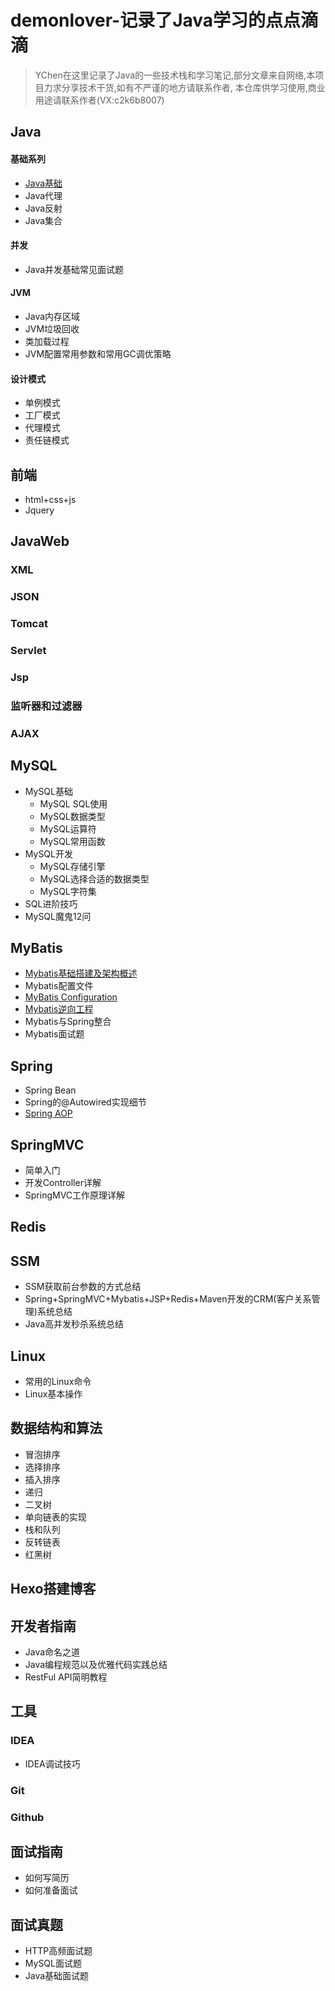 # demonlover-记录了Java学习的点点滴滴
>YChen在这里记录了Java的一些技术栈和学习笔记,部分文章来自网络,本项目力求分享技术干货,如有不严谨的地方请联系作者,
本仓库供学习使用,商业用途请联系作者(VX:c2k6b8007)

## Java

#### 基础系列

- [Java基础](https://github.com/ChenXiaoGe1988/JavaYChen/blob/main/java-basic/Javabasic.md)
- Java代理
- Java反射
- Java集合

#### 并发
- Java并发基础常见面试题

#### JVM

- Java内存区域
- JVM垃圾回收
- 类加载过程
- JVM配置常用参数和常用GC调优策略

#### 设计模式

- 单例模式
- 工厂模式
- 代理模式
- 责任链模式

## 前端

- html+css+js
- Jquery

## JavaWeb
### XML
### JSON
### Tomcat
### Servlet
### Jsp
### 监听器和过滤器
### AJAX

## MySQL

- MySQL基础
  - MySQL SQL使用
  - MySQL数据类型
  - MySQL运算符
  - MySQL常用函数
- MySQL开发
  - MySQL存储引擎
  - MySQL选择合适的数据类型
  - MySQL字符集
- SQL进阶技巧
- MySQL魔鬼12问

## MyBatis

- [Mybatis基础搭建及架构概述](https://github.com/ChenXiaoGe1988/JavaYChen/blob/main/Mybatis/Mybatis入门.md)
- Mybatis配置文件
- [MyBatis Configuration](https://github.com/ChenXiaoGe1988/JavaYChen/blob/main/Mybatis/Mybatis-Configuration.md)
- [Mybatis逆向工程](https://github.com/ChenXiaoGe1988/JavaYChen/blob/main/Mybatis/MyBatis逆向工程.md)
- Mybatis与Spring整合
- Mybatis面试题

## Spring

- Spring Bean
- Spring的@Autowired实现细节
- [Spring AOP](https://github.com/ChenXiaoGe1988/JavaYChen/blob/main/Spring/SpringAOP.md)

## SpringMVC

- 简单入门
- 开发Controller详解
- SpringMVC工作原理详解
## Redis

## SSM

- SSM获取前台参数的方式总结
- Spring+SpringMVC+Mybatis+JSP+Redis+Maven开发的CRM(客户关系管理)系统总结
- Java高并发秒杀系统总结

## Linux

- 常用的Linux命令
- Linux基本操作

## 数据结构和算法

- 冒泡排序
- 选择排序
- 插入排序
- 递归
- 二叉树
- 单向链表的实现
- 栈和队列
- 反转链表
- 红黑树

## Hexo搭建博客

## 开发者指南

- Java命名之道
- Java编程规范以及优雅代码实践总结
- RestFul API简明教程

## 工具

### IDEA
  - IDEA调试技巧 
### Git
### Github

## 面试指南

- 如何写简历
- 如何准备面试

## 面试真题
- HTTP高频面试题
- MySQL面试题
- Java基础面试题








